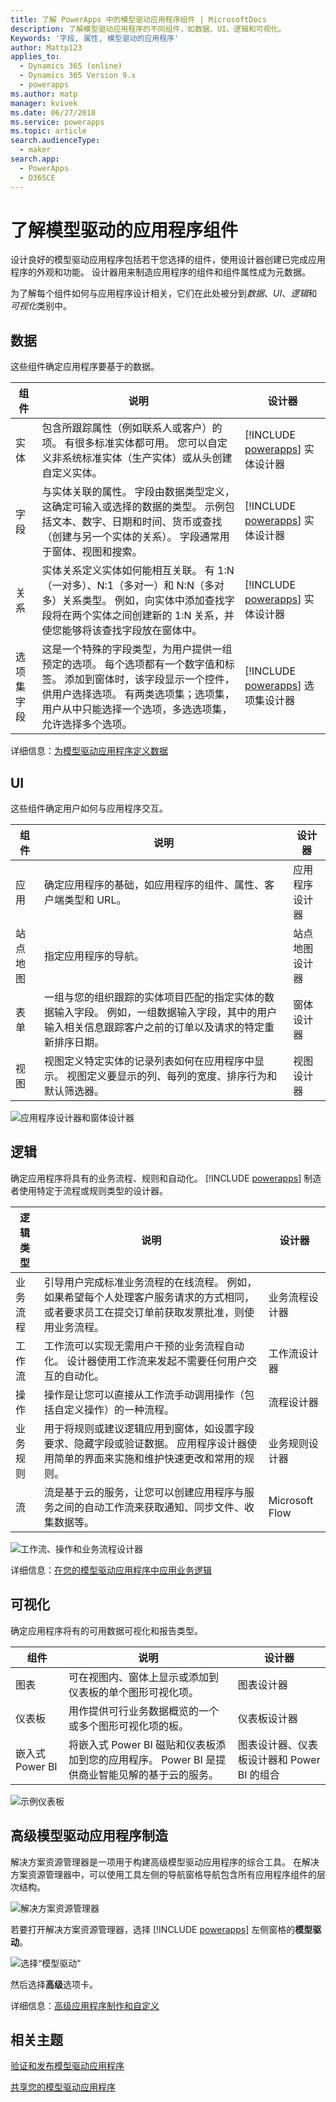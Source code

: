 ```yaml
---
title: 了解 PowerApps 中的模型驱动应用程序组件 | MicrosoftDocs
description: 了解模型驱动应用程序的不同组件，如数据、UI、逻辑和可视化。
Keywords: '字段, 属性, 模型驱动的应用程序'
author: Mattp123
applies_to:
  - Dynamics 365 (online)
  - Dynamics 365 Version 9.x
  - powerapps
ms.author: matp
manager: kvivek
ms.date: 06/27/2018
ms.service: powerapps
ms.topic: article
search.audienceType:
  - maker
search.app:
  - PowerApps
  - D365CE
---
```

# <a name="understand-model-driven-app-components"></a>了解模型驱动的应用程序组件
设计良好的模型驱动应用程序包括若干您选择的组件，使用设计器创建已完成应用程序的外观和功能。 设计器用来制造应用程序的组件和组件属性成为元数据。 

为了解每个组件如何与应用程序设计相关，它们在此处被分到*数据*、*UI*、*逻辑*和*可视化*类别中。 

## <a name="data"></a>数据
这些组件确定应用程序要基于的数据。


|组件  |说明  |设计器  |
|---------|---------|---------|
|实体     |包含所跟踪属性（例如联系人或客户）的项。 有很多标准实体都可用。 您可以自定义非系统标准实体（生产实体）或从头创建自定义实体。     | [!INCLUDE [powerapps](../../includes/powerapps.md)] 实体设计器        |
|字段     | 与实体关联的属性。 字段由数据类型定义，这确定可输入或选择的数据的类型。 示例包括文本、数字、日期和时间、货币或查找（创建与另一个实体的关系）。 字段通常用于窗体、视图和搜索。        | [!INCLUDE [powerapps](../../includes/powerapps.md)] 实体设计器   |
|关系     | 实体关系定义实体如何能相互关联。 有 1:N（一对多）、N:1（多对一）和 N:N（多对多）关系类型。 例如，向实体中添加查找字段将在两个实体之间创建新的 1:N 关系，并使您能够将该查找字段放在窗体中。   | [!INCLUDE [powerapps](../../includes/powerapps.md)] 实体设计器        |
|选项集字段     | 这是一个特殊的字段类型，为用户提供一组预定的选项。 每个选项都有一个数字值和标签。 添加到窗体时，该字段显示一个控件，供用户选择选项。  有两类选项集；选项集，用户从中只能选择一个选项，多选选项集，允许选择多个选项。  | [!INCLUDE [powerapps](../../includes/powerapps.md)] 选项集设计器     |

详细信息：[为模型驱动应用程序定义数据](define-data-model-driven-app.md) 

## <a name="ui"></a>UI
这些组件确定用户如何与应用程序交互。 

|组件  |说明  |设计器  |
|---------|---------|---------|
|应用     | 确定应用程序的基础，如应用程序的组件、属性、客户端类型和 URL。      | 应用程序设计器   |
|站点地图     | 指定应用程序的导航。        | 站点地图设计器        |
|表单     | 一组与您的组织跟踪的实体项目匹配的指定实体的数据输入字段。 例如，一组数据输入字段，其中的用户输入相关信息跟踪客户之前的订单以及请求的特定重新排序日期。        | 窗体设计器        |
|视图     | 视图定义特定实体的记录列表如何在应用程序中显示。 视图定义要显示的列、每列的宽度、排序行为和默认筛选器。   |  视图设计器       |

![应用程序设计器和窗体设计器](media/model-driven-app-overview/app-and-form-designers.png)

## <a name="logic"></a>逻辑
确定应用程序将具有的业务流程、规则和自动化。 [!INCLUDE [powerapps](../../includes/powerapps.md)] 制造者使用特定于流程或规则类型的设计器。 


|逻辑类型  |说明  |设计器  |
|---------|---------|---------|
|业务流程     | 引导用户完成标准业务流程的在线流程。 例如，如果希望每个人处理客户服务请求的方式相同，或者要求员工在提交订单前获取发票批准，则使用业务流程。        | 业务流程设计器        |
|工作流     |  工作流可以实现无需用户干预的业务流程自动化。 设计器使用工作流来发起不需要任何用户交互的自动化。       | 工作流设计器        |
|操作    |  操作是让您可以直接从工作流手动调用操作（包括自定义操作）的一种流程。       |  流程设计器       |
|业务规则     | 用于将规则或建议逻辑应用到窗体，如设置字段要求、隐藏字段或验证数据。 应用程序设计器使用简单的界面来实施和维护快速更改和常用的规则。         |  业务规则设计器       |
|流     | 流是基于云的服务，让您可以创建应用程序与服务之间的自动工作流来获取通知、同步文件、收集数据等。        | Microsoft Flow        |

![工作流、操作和业务流程设计器](media/model-driven-app-overview/designer-mash.png)

详细信息：[在您的模型驱动应用程序中应用业务逻辑](guide-staff-through-common-tasks-processes.md)

## <a name="visualizations"></a>可视化
确定应用程序将有的可用数据可视化和报告类型。


|组件  |说明  |设计器  |
|---------|---------|---------|
|图表     | 可在视图内、窗体上显示或添加到仪表板的单个图形可视化项。        | 图表设计器        |
|仪表板     | 用作提供可行业务数据概览的一个或多个图形可视化项的板。        | 仪表板设计器        |
|嵌入式 Power BI     | 将嵌入式 Power BI 磁贴和仪表板添加到您的应用程序。 Power BI 是提供商业智能见解的基于云的服务。        |  图表设计器、仪表板设计器和 Power BI 的组合       |

![示例仪表板](media/model-driven-app-overview/dashboard-designer.png)

## <a name="advanced-model-driven-app-making"></a>高级模型驱动应用程序制造
解决方案资源管理器是一项用于构建高级模型驱动应用程序的综合工具。 在解决方案资源管理器中，可以使用工具左侧的导航窗格导航包含所有应用程序组件的层次结构。

![解决方案资源管理器](media/model-driven-app-overview/solutionexplorer-entitiescollapsed.png)

若要打开解决方案资源管理器，选择 [!INCLUDE [powerapps](../../includes/powerapps.md)] 左侧窗格的**模型驱动**。

  ![选择“模型驱动”](media/model-driven-app-overview/app-type-picker-mod.png)

然后选择**高级**选项卡。

详细信息：[高级应用程序制作和自定义](advanced-navigation.md)

## <a name="related-topics"></a>相关主题

[验证和发布模型驱动应用程序](validate-app.md)

[共享您的模型驱动应用程序](share-model-driven-app.md)
